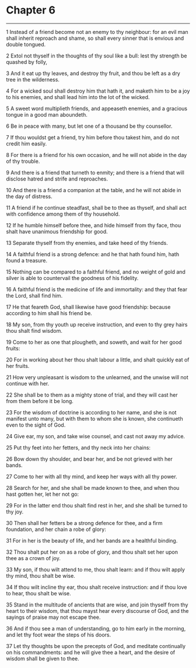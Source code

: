 # Chapter 6

***

1 Instead of a friend become not an enemy to thy neighbour: for an evil man shall inherit reproach and shame, so shall every sinner that is envious and double tongued.

2 Extol not thyself in the thoughts of thy soul like a bull: lest thy strength be quashed by folly,

3 And it eat up thy leaves, and destroy thy fruit, and thou be left as a dry tree in the wilderness.

4 For a wicked soul shall destroy him that hath it, and maketh him to be a joy to his enemies, and shall lead him into the lot of the wicked.

5 A sweet word multiplieth friends, and appeaseth enemies, and a gracious tongue in a good man aboundeth.

6 Be in peace with many, but let one of a thousand be thy counsellor.

7 If thou wouldst get a friend, try him before thou takest him, and do not credit him easily.

8 For there is a friend for his own occasion, and he will not abide in the day of thy trouble.

9 And there is a friend that turneth to enmity; and there is a friend that will disclose hatred and strife and reproaches.

10 And there is a friend a companion at the table, and he will not abide in the day of distress.

11 A friend if he continue steadfast, shall be to thee as thyself, and shall act with confidence among them of thy household.

12 If he humble himself before thee, and hide himself from thy face, thou shalt have unanimous friendship for good.

13 Separate thyself from thy enemies, and take heed of thy friends.

14 A faithful friend is a strong defence: and he that hath found him, hath found a treasure.

15 Nothing can be compared to a faithful friend, and no weight of gold and silver is able to countervail the goodness of his fidelity.

16 A faithful friend is the medicine of life and immortality: and they that fear the Lord, shall find him.

17 He that feareth God, shall likewise have good friendship: because according to him shall his friend be.

18 My son, from thy youth up receive instruction, and even to thy grey hairs thou shalt find wisdom.

19 Come to her as one that plougheth, and soweth, and wait for her good fruits:

20 For in working about her thou shalt labour a little, and shalt quickly eat of her fruits.

21 How very unpleasant is wisdom to the unlearned, and the unwise will not continue with her.

22 She shall be to them as a mighty stone of trial, and they will cast her from them before it be long.

23 For the wisdom of doctrine is according to her name, and she is not manifest unto many, but with them to whom she is known, she continueth even to the sight of God.

24 Give ear, my son, and take wise counsel, and cast not away my advice.

25 Put thy feet into her fetters, and thy neck into her chains:

26 Bow down thy shoulder, and bear her, and be not grieved with her bands.

27 Come to her with all thy mind, and keep her ways with all thy power.

28 Search for her, and she shall be made known to thee, and when thou hast gotten her, let her not go:

29 For in the latter end thou shalt find rest in her, and she shall be turned to thy joy.

30 Then shall her fetters be a strong defence for thee, and a firm foundation, and her chain a robe of glory:

31 For in her is the beauty of life, and her bands are a healthful binding.

32 Thou shalt put her on as a robe of glory, and thou shalt set her upon thee as a crown of joy.

33 My son, if thou wilt attend to me, thou shalt learn: and if thou wilt apply thy mind, thou shalt be wise.

34 If thou wilt incline thy ear, thou shalt receive instruction: and if thou love to hear, thou shalt be wise.

35 Stand in the multitude of ancients that are wise, and join thyself from thy heart to their wisdom, that thou mayst hear every discourse of God, and the sayings of praise may not escape thee.

36 And if thou see a man of understanding, go to him early in the morning, and let thy foot wear the steps of his doors.

37 Let thy thoughts be upon the precepts of God, and meditate continually on his commandments: and he will give thee a heart, and the desire of wisdom shall be given to thee.

